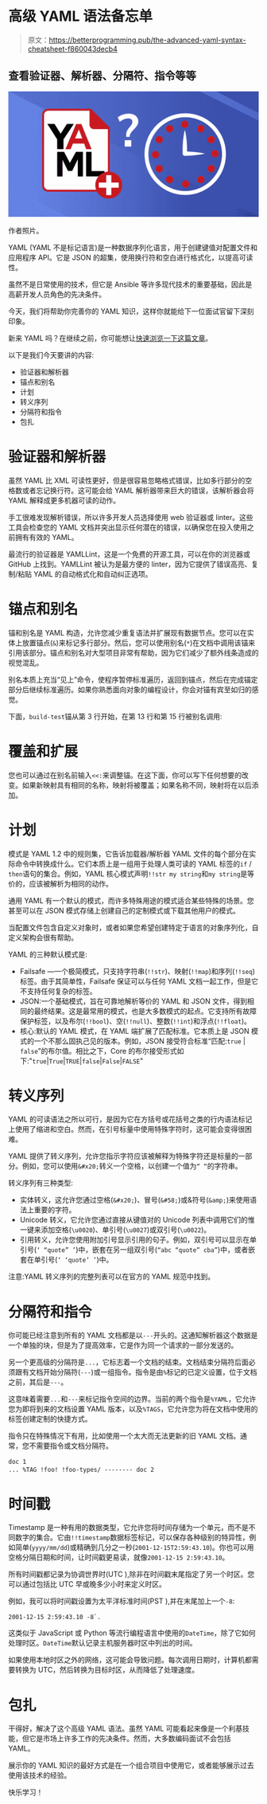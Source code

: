 # 高级 YAML 语法备忘单

> 原文：<https://betterprogramming.pub/the-advanced-yaml-syntax-cheatsheet-f860043decb4>

## 查看验证器、解析器、分隔符、指令等等

![](img/773ced76b622712304c8fcf65630e420.png)

作者照片。

YAML (YAML 不是标记语言)是一种数据序列化语言，用于创建键值对配置文件和应用程序 API。它是 JSON 的超集，使用换行符和空白进行格式化，以提高可读性。

虽然不是日常使用的技术，但它是 Ansible 等许多现代技术的重要基础，因此是高薪开发人员角色的先决条件。

今天，我们将帮助你完善你的 YAML 知识，这样你就能给下一位面试官留下深刻印象。

新来 YAML 吗？在继续之前，你可能想让[快速浏览一下这篇文章](/yaml-tutorial-get-started-with-yaml-in-5-minutes-549d462972d8)。

以下是我们今天要讲的内容:

*   验证器和解析器
*   锚点和别名
*   计划
*   转义序列
*   分隔符和指令
*   包扎

# 验证器和解析器

虽然 YAML 比 XML 可读性更好，但是很容易忽略格式错误，比如多行部分的空格数或者忘记换行符。这可能会给 YAML 解析器带来巨大的错误，该解析器会将 YAML 解释成更多机器可读的动作。

手工很难发现解析错误，所以许多开发人员选择使用 web 验证器或 linter。这些工具会检查您的 YAML 文档并突出显示任何潜在的错误，以确保您在投入使用之前拥有有效的 YAML。

最流行的验证器是 YAMLLint，这是一个免费的开源工具，可以在你的浏览器或 GitHub 上找到。YAMLLint 被认为是最方便的 linter，因为它提供了错误高亮、复制/粘贴 YAML 的自动格式化和自动纠正选项。

# 锚点和别名

锚和别名是 YAML 构造，允许您减少重复语法并扩展现有数据节点。您可以在实体上放置锚点(`&`)来标记多行部分。然后，您可以使用别名(`*`)在文档中调用该锚来引用该部分。锚点和别名对大型项目非常有帮助，因为它们减少了额外线条造成的视觉混乱。

别名本质上充当“见上”命令，使程序暂停标准遍历，返回到锚点，然后在完成锚定部分后继续标准遍历。如果你熟悉面向对象的编程设计，你会对锚有宾至如归的感觉。

下面，`build-test`锚从第 3 行开始，在第 13 行和第 15 行被别名调用:

# 覆盖和扩展

您也可以通过在别名前输入`<<:`来调整锚。在这下面，你可以写下任何想要的改变。如果新映射具有相同的名称，映射将被覆盖；如果名称不同，映射将在以后添加。

# 计划

模式是 YAML 1.2 中的规则集，它告诉加载器/解析器 YAML 文件的每个部分在实际命令中转换成什么。它们本质上是一组用于处理人类可读的 YAML 标签的`if` / `then`语句的集合。例如，YAML 核心模式声明`!!str my string`和`my string`是等价的，应该被解析为相同的动作。

通用 YAML 有一个默认的模式，而许多特殊用途的模式适合某些特殊的场景。您甚至可以在 JSON 模式存储上创建自己的定制模式或下载其他用户的模式。

当配置文件包含自定义对象时，或者如果您希望创建特定于语言的对象序列化，自定义架构会很有帮助。

YAML 的三种默认模式是:

*   Failsafe —一个极简模式，只支持字符串(`!!str`)、映射(`!!map`)和序列(`!!seq`)标签。由于其简单性，Failsafe 保证可以与任何 YAML 文档一起工作，但是它不支持任何复杂的标签。
*   JSON:一个基础模式，旨在可靠地解析等价的 YAML 和 JSON 文件，得到相同的最终结果。这是最常用的模式，也是大多数模式的起点。它支持所有故障保护标签，以及布尔(`!!bool`)、空(`!!null`)、整数(`!!int`)和浮点(`!!float`)。
*   核心:默认的 YAML 模式，在 YAML 端扩展了匹配标准。它本质上是 JSON 模式的一个不那么固执己见的版本。例如，JSON 接受符合标准“匹配:`true` | `false`”的布尔值。相比之下，Core 的布尔接受形式如下:"`true`|`True`|`TRUE`|`false`|`False`|`FALSE`"

# 转义序列

YAML 的可读语法之所以可行，是因为它在方括号或花括号之类的行内语法标记上使用了缩进和空白。然而，在引号标量中使用特殊字符时，这可能会变得很困难。

YAML 提供了转义序列，允许您指示字符应该被解释为特殊字符还是标量的一部分。例如，您可以使用`&#x20;`转义一个空格，以创建一个值为`“ “`的字符串。

转义序列有三种类型:

*   实体转义，这允许您通过空格(`&#x20;`)、冒号(`&#58;`)或&符号(`&amp;`)来使用语法上重要的字符。
*   Unicode 转义，它允许您通过直接从键值对的 Unicode 列表中调用它们的惟一键来添加空格(`\u0020`)、单引号(`\u0027`)或双引号(`\u0022`)。
*   引用转义，允许您使用附加引号显示引用的句子。例如，双引号可以显示在单引号(`‘ “quote” ’`)中，嵌套在另一组双引号(`“abc “quote” cba”`)中，或者嵌套在单引号(`‘ ‘quote’ ’`)中。

注意:YAML 转义序列的完整列表可以在官方的 YAML 规范中找到。

# 分隔符和指令

你可能已经注意到所有的 YAML 文档都是以`---`开头的。这通知解析器这个数据是一个单独的块，但是为了提高效率，它是作为同一个请求的一部分发送的。

另一个更高级的分隔符是`...`，它标志着一个文档的结束。文档结束分隔符后面必须跟有文档开始分隔符(`---`)或一组指令。指令是由`%`标记的已定义设置，位于文档之前，其后是`---`。

这意味着需要`...`和`---`来标记指令空间的边界。当前的两个指令是`%YAML`，它允许您为即将到来的文档设置 YAML 版本，以及`%TAGS`，它允许您为将在文档中使用的标签创建定制的快捷方式。

指令只在特殊情况下有用，比如使用一个太大而无法更新的旧 YAML 文档。通常，您不需要指令或文档分隔符。

```
doc 1 
... %TAG !foo! !foo-types/ -------- doc 2
```

# 时间戳

Timestamp 是一种有用的数据类型，它允许您将时间存储为一个单元，而不是不同数字的集合。它由`!!timestamp`数据标签标记，可以保存各种级别的特异性，例如简单(`yyyy/mm/dd`)或精确到几分之一秒(`2001-12-15T2:59:43.10`)。你也可以用空格分隔日期和时间，让时间戳更易读，就像`2001-12-15 2:59:43.10`。

所有时间戳都记录为协调世界时(UTC ),除非在时间戳末尾指定了另一个时区。您可以通过包括比 UTC 早或晚多少小时来定义时区。

例如，我可以将时间戳设置为太平洋标准时间(PST ),并在末尾加上一个`-8`:

```
2001-12-15 2:59:43.10 -8`.
```

这类似于 JavaScript 或 Python 等流行编程语言中使用的`DateTime`，除了它如何处理时区。`DateTime`默认记录主机服务器时区中列出的时间。

如果使用本地时区之外的网络，这可能会导致问题。每次调用日期时，计算机都需要转换为 UTC，然后转换为目标时区，从而降低了处理速度。

# 包扎

干得好，解决了这个高级 YAML 语法。虽然 YAML 可能看起来像是一个利基技能，但它是市场上许多工作的先决条件。然而，大多数编码面试不会包括 YAML。

展示你的 YAML 知识的最好方式是在一个组合项目中使用它，或者能够展示过去使用该技术的经验。

快乐学习！